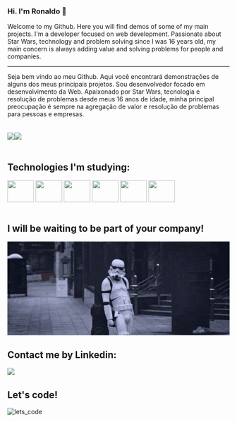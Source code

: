 
### Hi. I'm Ronaldo 👋
Welcome to my Github. Here you will find demos of some of my main projects. I'm a developer focused on web development.
Passionate about Star Wars, technology and problem solving since I was 16 years old, my main concern is always adding value and solving problems for people and companies. 
<hr>
Seja bem vindo ao meu Github. Aqui você encontrará demonstrações de alguns dos meus principais projetos. Sou desenvolvedor focado em desenvolvimento da Web.
Apaixonado por Star Wars, tecnologia e resolução de problemas desde meus 16 anos de idade, minha principal preocupação é sempre na agregação de valor e resolução de problemas para pessoas e empresas. 
<br><br><br>

<div style="display:flex">
  <div><img heigth="" min-width="60%" src="https://github-readme-stats.vercel.app/api?username=ronaldo-rios&show_icons=true&theme=dracula"/></div>
  <div><img height="" min-width="80%" src="https://github-readme-stats.vercel.app/api/top-langs/?username=ronaldo-rios&langs_count=8&theme=dracula"/></div>
</div>

<div style="display: inline_block"><br> 
<h2>Technologies I'm studying:</h2>
  
  <img align="center" height="50" width="60" src="https://cdn.jsdelivr.net/gh/devicons/devicon/icons/typescript/typescript-original.svg" />        
  <img align="center" height="50" width="60" src="https://cdn.jsdelivr.net/gh/devicons/devicon/icons/react/react-original-wordmark.svg" />
  <img align="center" height="50" width="60" src="https://cdn.jsdelivr.net/gh/devicons/devicon/icons/nodejs/nodejs-plain.svg" />
  <img align="center" height="50" width="60" src="https://cdn.jsdelivr.net/gh/devicons/devicon/icons/doctrine/doctrine-plain-wordmark.svg" />
  <img align="center" height="50" width="60" src="https://cdn.jsdelivr.net/gh/devicons/devicon/icons/laravel/laravel-plain-wordmark.svg" />
  <img align="center" height="50" width="60" src="https://cdn.jsdelivr.net/gh/devicons/devicon/icons/vuejs/vuejs-original-wordmark.svg" />

          
</div><br>

## I will be waiting to be part of your company!

![stormtrooper](https://github.com/ronaldo-rios/ronaldo-rios/blob/main/waiting-stormtrooper.gif)

## Contact me by Linkedin: 
<a href="https://www.linkedin.com/in/ronaldo-rios/"><img width="60px" heigth="60px" src="https://cdn.jsdelivr.net/gh/devicons/devicon/icons/linkedin/linkedin-original.svg" /></a><br>

## Let's code!

![lets_code](https://github.com/ronaldo-rios/ronaldo-rios/blob/main/dev-jim-carrey.gif)

